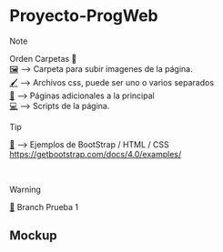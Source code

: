 # Proyecto-ProgWeb

> [!NOTE]
> Orden Carpetas 📁
> <br>
> [🖼️](assets/images) --> Carpeta para subir imagenes de la página.
> <br>
> [🖌️](assets/styles) --> Archivos css, puede ser uno o varios separados
> <br>
> [📄](pages/) --> Páginas adicionales a la principal
> <br>
> [💻](scripts/) --> Scripts de la página. 

> [!TIP]
> [🚶](Ejemplos/) --> Ejemplos de BootStrap / HTML / CSS
> https://getbootstrap.com/docs/4.0/examples/

<br>

> [!WARNING]
>[🌳](https://github.com/Tito-blip/Proyecto-ProgWeb/tree/Prueba-1) Branch Prueba 1


## Mockup
